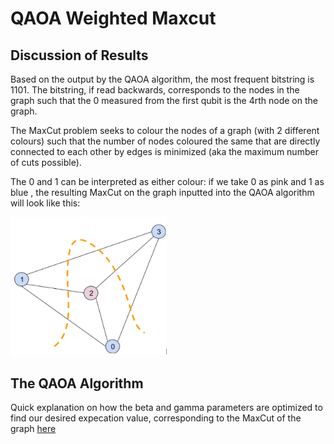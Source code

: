 # QAOA Weighted Maxcut

## Discussion of Results
Based on the output by the QAOA algorithm, the most frequent bitstring is 1101. The bitstring, if read backwards, corresponds to the nodes in the graph such that the 0 measured from the first qubit is the 4rth node on the graph. 

The MaxCut problem seeks to colour the nodes of a graph (with 2 different colours) such that the number of nodes coloured the same that are directly connected to each other by edges is minimized (aka the maximum number of cuts possible). 

The 0 and 1 can be interpreted as either colour: if we take 0 as pink and 1 as blue , the resulting MaxCut on the graph inputted into the QAOA algorithm will look like this:

<img src="https://github.com/lanabozanic/QAOA_Weight_Maxcut/blob/master/maxcut.PNG" alt="MaxCut Result" width="250">

## The QAOA Algorithm
Quick explanation on how the beta and gamma parameters are optimized to find our desired expecation value, corresponding to the MaxCut of the graph <a href='https://github.com/lanabozanic/QAOA_Weighted_Maxcut/blob/master/The_QAOA_Algorithm.ipynb'>here</a>


